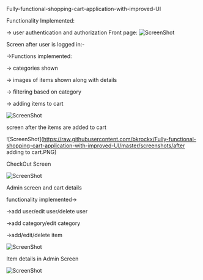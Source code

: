 Fully-functional-shopping-cart-application-with-improved-UI

Functionality Implemented:

-> user authentication and authorization
Front page:
![ScreenShot](https://raw.githubusercontent.com/bkrockx/Fully-functional-shopping-cart-application-with-improved-UI/master/screenshots/frontScreen.PNG)

Screen after user is logged in:-

->Functions implemented:

-> categories shown

-> images of items shown along with details

-> filtering based on category

-> adding items to cart

![ScreenShot](https://raw.githubusercontent.com/bkrockx/Fully-functional-shopping-cart-application-with-improved-UI/master/screenshots/UserScreen.PNG)

screen after the items are added to cart

![ScreenShot](https://raw.githubusercontent.com/bkrockx/Fully-functional-shopping-cart-application-with-improved-UI/master/screenshots/after adding to cart.PNG)

CheckOut Screen

![ScreenShot](https://raw.githubusercontent.com/bkrockx/Fully-functional-shopping-cart-application-with-improved-UI/master/screenshots/checkout.PNG)

Admin screen and cart details

functionality implemented->

->add user/edit user/delete user

->add category/edit category

->add/edit/delete item

![ScreenShot](https://raw.githubusercontent.com/bkrockx/Fully-functional-shopping-cart-application-with-improved-UI/master/screenshots/adminScreen.PNG)

Item details in Admin Screen

![ScreenShot](https://raw.githubusercontent.com/bkrockx/Fully-functional-shopping-cart-application-with-improved-UI/master/screenshots/itemDetails.PNG)
